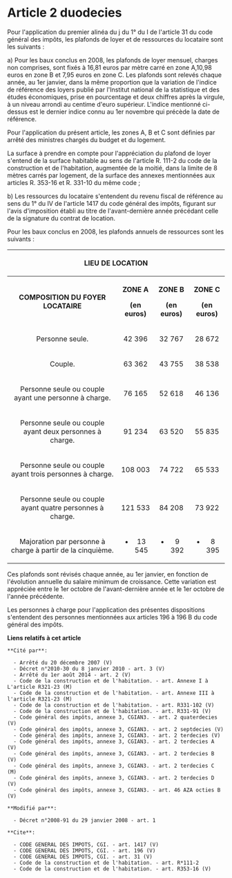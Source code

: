 # Article 2 duodecies

Pour l'application du premier alinéa du j du 1° du I de l'article 31 du code général des impôts, les plafonds de loyer et de
ressources du locataire sont les suivants : 

a) Pour les baux conclus en 2008, les plafonds de loyer mensuel, charges non comprises, sont fixés à 16,81 euros par mètre
carré en zone A,10,98 euros en zone B et 7,95 euros en zone C. Les plafonds sont relevés chaque année, au 1er janvier, dans
la même proportion que la variation de l'indice de référence des loyers publié par l'Institut national de la statistique et
des études économiques, prise en pourcentage et deux chiffres après la virgule, à un niveau arrondi au centime d'euro
supérieur. L'indice mentionné ci-dessus est le dernier indice connu au 1er novembre qui précède la date de référence. 

Pour l'application du présent article, les zones A, B et C sont définies par arrêté des ministres chargés du budget et du
logement. 

La surface à prendre en compte pour l'appréciation du plafond de loyer s'entend de la surface habitable au sens de l'article
R. 111-2 du code de la construction et de l'habitation, augmentée de la moitié, dans la limite de 8 mètres carrés par
logement, de la surface des annexes mentionnées aux articles R. 353-16 et R. 331-10 du même code ; 

b) Les ressources du locataire s'entendent du revenu fiscal de référence au sens du 1° du IV de l'article 1417 du code
général des impôts, figurant sur l'avis d'imposition établi au titre de l'avant-dernière année précédant celle de la
signature du contrat de location. 

Pour les baux conclus en 2008, les plafonds annuels de ressources sont les suivants : 

<table>
    <tbody>
      <tr>
        <th colspan="4">

LIEU DE LOCATION 

</th>
      </tr>
      <tr>
        <th>

COMPOSITION DU FOYER LOCATAIRE 

</th>
        <th>

ZONE A 

(en euros) 

</th>
        <th>

ZONE B 

(en euros) 

</th>
        <th>

ZONE C 

(en euros) 

</th>
      </tr>
      <tr>
        <td align="center">

Personne seule. 

</td>
        <td align="center">

42 396 

</td>
        <td align="center">

32 767 

</td>
        <td align="center">

28 672 

</td>
      </tr>
      <tr>
        <td align="center">

Couple. 

</td>
        <td align="center">

63 362 

</td>
        <td align="center">

43 755 

</td>
        <td align="center">

38 538 

</td>
      </tr>
      <tr>
        <td align="center">

Personne seule ou couple ayant une personne à charge. 

</td>
        <td align="center">

76 165 

</td>
        <td align="center">

52 618 

</td>
        <td align="center">

46 136 

</td>
      </tr>
      <tr>
        <td align="center">

Personne seule ou couple ayant deux personnes à charge. 

</td>
        <td align="center">

91 234 

</td>
        <td align="center">

63 520 

</td>
        <td align="center">

55 835 

</td>
      </tr>
      <tr>
        <td align="center">

Personne seule ou couple ayant trois personnes à charge. 

</td>
        <td align="center">

108 003 

</td>
        <td align="center">

74 722 

</td>
        <td align="center">

65 533 

</td>
      </tr>
      <tr>
        <td align="center">

Personne seule ou couple ayant quatre personnes à charge. 

</td>
        <td align="center">

121 533 

</td>
        <td align="center">

84 208 

</td>
        <td align="center">

73 922 

</td>
      </tr>
      <tr>
        <td align="center">

Majoration par personne à charge à partir de la cinquième. 

</td>
        <td align="center">

+ 13 545 

</td>
        <td align="center">

+ 9 392 

</td>
        <td align="center">

+ 8 395 

</td>
      </tr>
    </tbody>
  </table>

Ces plafonds sont révisés chaque année, au 1er janvier, en fonction de l'évolution annuelle du salaire minimum de croissance.
Cette variation est appréciée entre le 1er octobre de l'avant-dernière année et le 1er octobre de l'année précédente. 

Les personnes à charge pour l'application des présentes dispositions s'entendent des personnes mentionnées aux articles 196 à
196 B du code général des impôts.

**Liens relatifs à cet article**

	**Cité par**:

	  - Arrêté du 20 décembre 2007 (V)
	  - Décret n°2010-30 du 8 janvier 2010 - art. 3 (V)
	  - Arrêté du 1er août 2014 - art. 2 (V)
	  - Code de la construction et de l'habitation. - art. Annexe I à L'article R321-23 (M)
	  - Code de la construction et de l'habitation. - art. Annexe III à l'article R321-23 (M)
	  - Code de la construction et de l'habitation. - art. R331-102 (V)
	  - Code de la construction et de l'habitation. - art. R331-91 (V)
	  - Code général des impôts, annexe 3, CGIAN3. - art. 2 quaterdecies (V)
	  - Code général des impôts, annexe 3, CGIAN3. - art. 2 septdecies (V)
	  - Code général des impôts, annexe 3, CGIAN3. - art. 2 terdecies (V)
	  - Code général des impôts, annexe 3, CGIAN3. - art. 2 terdecies A (V)
	  - Code général des impôts, annexe 3, CGIAN3. - art. 2 terdecies B (V)
	  - Code général des impôts, annexe 3, CGIAN3. - art. 2 terdecies C (M)
	  - Code général des impôts, annexe 3, CGIAN3. - art. 2 terdecies D (V)
	  - Code général des impôts, annexe 3, CGIAN3. - art. 46 AZA octies B (V)

	**Modifié par**:

	  - Décret n°2008-91 du 29 janvier 2008 - art. 1

	**Cite**:

	  - CODE GENERAL DES IMPOTS, CGI. - art. 1417 (V)
	  - CODE GENERAL DES IMPOTS, CGI. - art. 196 (V)
	  - CODE GENERAL DES IMPOTS, CGI. - art. 31 (V)
	  - Code de la construction et de l'habitation. - art. R*111-2
	  - Code de la construction et de l'habitation. - art. R353-16 (V)
